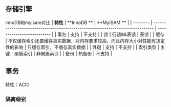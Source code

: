 ## 存储引擎
innoDB和myisam对比
| **特性** | **InnoDB **                                                                    | **MyISAM **                |
| -------- | ------------------------------------------------------------------------------ | -------------------------- |
| 事务     | 支持                                                                           | 不支持                     |
| 锁       | 行锁&&表锁                                                                     | 表锁                       |
| 缓存     | 不仅缓存索引还要缓存真实数据，对内存要求较高，而且内存大小对性能有决定性的影响 | 只缓存索引，不缓存真实数据 |
| 外键     | 支持                                                                           | 不支持                     |
| 索引类型 | 主键：聚簇索引                                                                 | 非聚簇索引                 |
| 备份     | 热备份                                                                         | 不支持                     |
## 事务
特性：ACID
### 隔离级别

